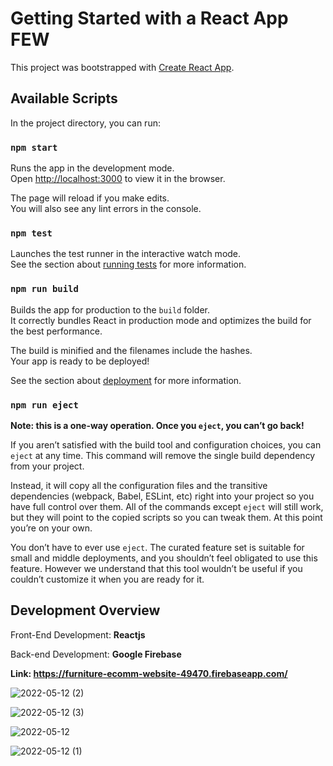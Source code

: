 # Getting Started with a React App **FEW**

This project was bootstrapped with [Create React App](https://github.com/facebook/create-react-app).

## Available Scripts

In the project directory, you can run:

### `npm start`

Runs the app in the development mode.\
Open [http://localhost:3000](http://localhost:3000) to view it in the browser.

The page will reload if you make edits.\
You will also see any lint errors in the console.

### `npm test`

Launches the test runner in the interactive watch mode.\
See the section about [running tests](https://facebook.github.io/create-react-app/docs/running-tests) for more information.

### `npm run build`

Builds the app for production to the `build` folder.\
It correctly bundles React in production mode and optimizes the build for the best performance.

The build is minified and the filenames include the hashes.\
Your app is ready to be deployed!

See the section about [deployment](https://facebook.github.io/create-react-app/docs/deployment) for more information.

### `npm run eject`

**Note: this is a one-way operation. Once you `eject`, you can’t go back!**

If you aren’t satisfied with the build tool and configuration choices, you can `eject` at any time. This command will remove the single build dependency from your project.

Instead, it will copy all the configuration files and the transitive dependencies (webpack, Babel, ESLint, etc) right into your project so you have full control over them. All of the commands except `eject` will still work, but they will point to the copied scripts so you can tweak them. At this point you’re on your own.

You don’t have to ever use `eject`. The curated feature set is suitable for small and middle deployments, and you shouldn’t feel obligated to use this feature. However we understand that this tool wouldn’t be useful if you couldn’t customize it when you are ready for it.

## Development Overview

Front-End Development: **Reactjs** 

Back-end Development: **Google Firebase**

**Link: https://furniture-ecomm-website-49470.firebaseapp.com/**

![2022-05-12 (2)](https://user-images.githubusercontent.com/60513881/168177962-a143ee47-1c17-49bc-ba23-caebc4768211.png)

![2022-05-12 (3)](https://user-images.githubusercontent.com/60513881/168177965-846420b7-0704-4762-ab98-e887220c9af4.png)

![2022-05-12](https://user-images.githubusercontent.com/60513881/168177966-0e830024-5a2a-4d16-b0e7-90c30957b3bf.png)

![2022-05-12 (1)](https://user-images.githubusercontent.com/60513881/168177967-cdab4e0e-df8a-4458-a071-13d2bb85173d.png)


